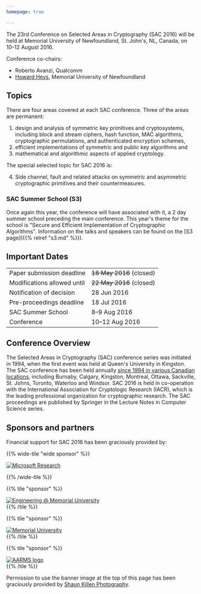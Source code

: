 ```yaml
---
homepage: true

---
```


The 23rd Conference on Selected Areas in Cryptography (SAC 2016) will be held at
Memorial University of Newfoundland, St. John's, NL, Canada,
on 10–12 August 2016.

Conference co-chairs:

* Roberto Avanzi, Qualcomm
* [Howard Heys](https://www.mun.ca/engineering/about/people/howardheys.php),
  Memorial University of Newfoundland


## Topics
There are four areas covered at each SAC conference. Three of the areas are permanent:

1. design and analysis of symmetric key primitives and cryptosystems,
   including block and stream ciphers, hash function, MAC algorithms,
   cryptographic permutations, and authenticated encryption schemes,
1. efficient implementations of symmetric and public key algorithms and
1. mathematical and algorithmic aspects of applied cryptology.

The special selected topic for SAC 2016 is:

<ol start="4">
<li>Side channel, fault and related attacks on symmetric and asymmetric
    cryptographic primitives and their countermeasures.</li>
</ol>


### SAC Summer School (S3)

Once again this year, the conference will have associated with it, a 2 day
summer school preceding the main conference.
This year's theme for the school is "Secure and Efficient Implementation of
Cryptographic Algorithms".
Information on the talks and speakers can be found on the
[S3 page]({{% relref "s3.md" %}}).


## Important Dates

|                                |                    |
|--------------------------------|--------------------|
| Paper submission deadline      |      ~~18 May 2016~~ (closed) |
| Modifications allowed until    |      ~~22 May 2016~~ (closed) |
| Notification of decision       |        28 Jun 2016 |
| Pre-proceedings deadline       |        18 Jul 2016 |
| SAC Summer School              |       8–9 Aug 2016 |
| Conference                     |     10–12 Aug 2016 |


## Conference Overview
The Selected Areas in Cryptography (SAC) conference series was initiated in
1994, when the first event was held at Queen's University in Kingston.
The SAC conference has been held annually
[since 1994 in various Canadian locations](http://sacconference.org/SAC-history.html),
including Burnaby, Calgary, Kingston, Montreal, Ottawa, Sackville, St. Johns,
Toronto, Waterloo and Windsor.
SAC 2016 is held in co-operation with the
International Association for Cryptologic Research (IACR),
which is the leading professional organization for cryptographic research.
The SAC proceedings are published by Springer in the
Lecture Notes in Computer Science series.


## Sponsors and partners

Financial support for SAC 2016 has been graciously provided by:

<div class="row">

{{% wide-tile "wide sponsor" %}}
<div class="logo">
  <a href="http://research.microsoft.com/en-us/">
    <img src="images/microsoft-research.jpeg" alt="Microsoft Research"/>
  </a>
</div>

{{% /wide-tile %}}

{{% tile "sponsor" %}}
<div class="logo">
  <a href="https://www.mun.ca/engineering/ece">
    <img src="https://www.mun.ca/engineering/images/content/9_rs.jpg"
      alt="Engineering @ Memorial University"/>
  </a>
</div>
{{% /tile %}}

{{% tile "sponsor" %}}
<div class="logo">
  <a href="https://www.mun.ca/">
    <img src="https://www.mun.ca/marcomm/brand/standards/logos/MUN-Logo-RGB-large.jpg"
      alt="Memorial University"/>
  </a>
</div>
{{% /tile %}}

{{% tile "sponsor" %}}
<div class="logo">
  <a href="https://aarms.math.ca/">
    <img src="images/aarms.png" alt="AARMS logo"/>
  </a>
</div>
{{% /tile %}}

</div>

Permission to use the banner image at the top of this page has been graciously
provided by [Shaun Killen Photography](http://www.shaunkillenphotography.com).
